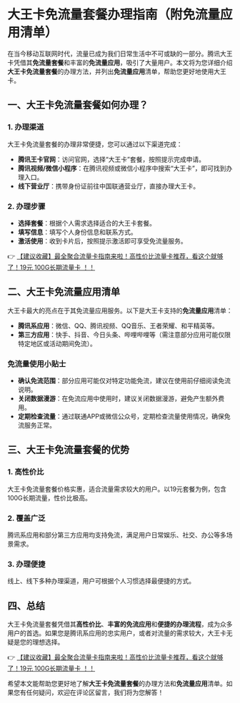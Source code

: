 # 大王卡免流量套餐办理指南（附免流量应用清单）

在当今移动互联网时代，流量已成为我们日常生活中不可或缺的一部分。腾讯大王卡凭借其**免流量套餐**和丰富的**免流量应用**，吸引了大量用户。本文将为您详细介绍**大王卡免流量套餐**的办理方法，并列出**免流量应用**清单，帮助您更好地使用大王卡。

## 一、大王卡免流量套餐如何办理？

### 1. 办理渠道
大王卡免流量套餐的办理非常便捷，您可以通过以下渠道完成：
- **腾讯王卡官网**：访问官网，选择“大王卡”套餐，按照提示完成申请。
- **腾讯视频/微信小程序**：在腾讯视频或微信小程序中搜索“大王卡”，即可找到办理入口。
- **线下营业厅**：携带身份证前往中国联通营业厅，直接办理大王卡。

### 2. 办理步骤
- **选择套餐**：根据个人需求选择适合的大王卡套餐。
- **填写信息**：填写个人身份信息和联系方式。
- **激活使用**：收到卡片后，按照提示激活即可享受免流量服务。

👉 [【建议收藏】最全聚合流量卡指南来啦！高性价比流量卡推荐，看这个就够了！19元 100G长期流量卡 ！！](https://bit.ly/Liuliangka)

## 二、大王卡免流量应用清单

大王卡最大的亮点在于其免流量应用服务。以下是大王卡支持的**免流量应用**清单：
- **腾讯系应用**：微信、QQ、腾讯视频、QQ音乐、王者荣耀、和平精英等。
- **第三方应用**：快手、抖音、今日头条、哔哩哔哩等（需注意部分应用可能仅限特定地区或活动期间免流）。

### 免流量使用小贴士
- **确认免流范围**：部分应用可能仅对特定功能免流，建议在使用前仔细阅读免流说明。
- **关闭数据漫游**：在免流应用中使用时，建议关闭数据漫游，避免产生额外费用。
- **定期检查流量**：通过联通APP或微信公众号，定期检查流量使用情况，确保免流服务正常。

## 三、大王卡免流量套餐的优势

### 1. 高性价比
大王卡免流量套餐价格实惠，适合流量需求较大的用户。以19元套餐为例，包含100G长期流量，性价比极高。

### 2. 覆盖广泛
腾讯系应用和部分第三方应用均支持免流，满足用户日常娱乐、社交、办公等多场景需求。

### 3. 办理便捷
线上、线下多种办理渠道，用户可根据个人习惯选择最便捷的方式。

## 四、总结

大王卡免流量套餐凭借其**高性价比**、**丰富的免流应用**和**便捷的办理流程**，成为众多用户的首选。如果您是腾讯系应用的忠实用户，或者对流量的需求较大，大王卡无疑是您的理想选择。

👉 [【建议收藏】最全聚合流量卡指南来啦！高性价比流量卡推荐，看这个就够了！19元 100G长期流量卡 ！！](https://bit.ly/Liuliangka)

希望本文能帮助您更好地了解**大王卡免流量套餐**的办理方法和**免流量应用**清单。如果您有任何疑问，欢迎在评论区留言，我们将为您解答！